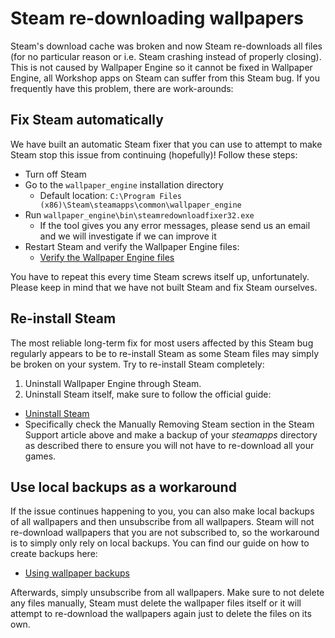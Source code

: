 # Steam re-downloading wallpapers 

Steam's download cache was broken and now Steam re-downloads all files (for no particular reason or i.e. Steam crashing instead of properly closing). This is not caused by Wallpaper Engine so it cannot be fixed in Wallpaper Engine, all Workshop apps on Steam can suffer from this Steam bug. If you frequently have this problem, there are work-arounds:

## Fix Steam automatically
We have built an automatic Steam fixer that you can use to attempt to make Steam stop this issue from continuing (hopefully)! Follow these steps:
* Turn off Steam
* Go to the `wallpaper_engine` installation directory
  * Default location: `C:\Program Files (x86)\Steam\steamapps\common\wallpaper_engine`
* Run `wallpaper_engine\bin\steamredownloadfixer32.exe`
  * If the tool gives you any error messages, please send us an email and we will investigate if we can improve it
* Restart Steam and verify the Wallpaper Engine files:
  * [Verify the Wallpaper Engine files](https://support.steampowered.com/kb_article.php?ref=2037-QEUH-3335)

You have to repeat this every time Steam screws itself up, unfortunately. Please keep in mind that we have not built Steam and fix  Steam ourselves.

## Re-install Steam

The most reliable long-term fix for most users affected by this Steam bug regularly appears to be to re-install Steam as some Steam files may simply be broken on your system. Try to re-install Steam completely:

1. Uninstall Wallpaper Engine through Steam.
2. Uninstall Steam itself, make sure to follow the official guide:
  * [Uninstall Steam](https://support.steampowered.com/kb_article.php?ref=9609-OBMP-2526)
  * Specifically check the Manually Removing Steam section in the Steam Support article above and make a backup of your *steamapps* directory as described there to ensure you will not have to re-download all your games.

## Use local backups as a workaround

If the issue continues happening to you, you can also make local backups of all wallpapers and then unsubscribe from all wallpapers. Steam will not re-download wallpapers that you are not subscribed to, so the workaround is to simply only rely on local backups. You can find our guide on how to create backups here:

* [Using wallpaper backups](/steam/backup)

Afterwards, simply unsubscribe from all wallpapers. Make sure to not delete any files manually, Steam must delete the wallpaper files itself or it will attempt to re-download the wallpapers again just to delete the files on its own.